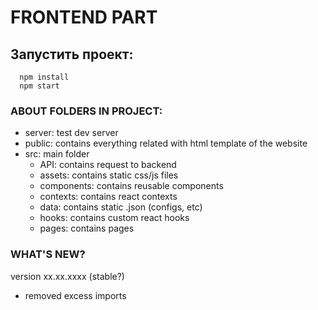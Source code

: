 # FRONTEND PART

## Запустить проект:

```
  npm install
  npm start
```

### ABOUT FOLDERS IN PROJECT:

- server: test dev server
- public: contains everything related with html template of the website
- src: main folder
  - API: contains request to backend
  - assets: contains static css/js files
  - components: contains reusable components
  - contexts: contains react contexts
  - data: contains static .json (configs, etc)
  - hooks: contains custom react hooks
  - pages: contains pages

### WHAT'S NEW?

version xx.xx.xxxx (stable?)

- removed excess imports 
